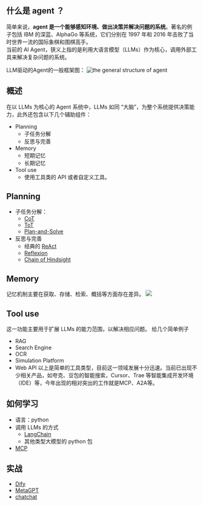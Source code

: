 ## 什么是 agent ？
简单来说，**agent 是一个能够感知环境、做出决策并解决问题的系统**。著名的例子包括 IBM 的深蓝、AlphaGo 等系统，它们分别在 1997 年和 2016 年击败了当时世界一流的国际象棋和围棋高手。  
当前的 AI Agent，狭义上指的是利用大语言模型（LLMs）作为核心，调用外部工具来解决复杂问题的系统。

LLM驱动的Agent的一般框架图：
![the general structure of agent](https://lilianweng.github.io/posts/2023-06-23-agent/agent-overview.png)

## 概述
在以 LLMs 为核心的 Agent 系统中，LLMs 如同 “大脑”，为整个系统提供决策能力，此外还包含以下几个辅助组件：
- Planning 
	- 子任务分解
	- 反思与完善
- Memory
	- 短期记忆
	- 长期记忆
- Tool use
	- 使用工具类的 API 或者自定义工具。
## Planning
- 子任务分解：
	- [CoT](https://arxiv.org/abs/2201.11903)
	- [ToT](https://arxiv.org/abs/2305.10601)
	- [Plan-and-Solve](https://arxiv.org/abs/2305.04091)
- 反思与完善
	- 经典的 [ReAct](https://arxiv.org/abs/2210.03629)
	- [Reflexion](https://arxiv.org/abs/2303.11366)
	- [Chain of Hindsight](https://arxiv.org/abs/2302.02676)
## Memory
记忆机制主要在获取、存储、检索、概括等方面存在差异。
![](https://lilianweng.github.io/posts/2023-06-23-agent/memory.png)
## Tool use
这一功能主要用于扩展 LLMs 的能力范围，以解决相应问题。
给几个简单例子
- RAG
- Search Engine
- OCR
- Simulation Platform
- Web API
以上是简单的工具类型，目前这一领域发展十分迅速。当前已出现不少相关产品，如夸克、豆包的智能搜索，Cursor、Trae 等智能集成开发环境（IDE）等，今年出现的相对突出的工作就是MCP、A2A等。

## 如何学习
- 语言：python
- 调用 LLMs 的方式
	- [LangChain](https://www.langchain.com)
	- 其他类型大模型的 python 包
- [MCP](https://modelcontextprotocol.io/docs/getting-started/intro)
## 实战
- [Dify](https://github.com/langgenius/dify)
- [MetaGPT](https://github.com/geekan/MetaGPT)
- [chatchat](https://github.com/chatchat-space/Langchain-Chatchat)